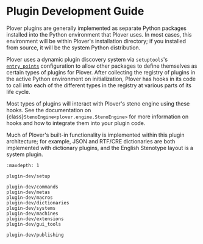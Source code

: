 # Plugin Development Guide

Plover plugins are generally implemented as separate Python packages installed
into the Python environment that Plover uses. In most cases, this environment
will be within Plover's installation directory; if you installed from source,
it will be the system Python distribution.

Plover uses a dynamic plugin discovery system via `setuptools`'s
[`entry_points`](https://setuptools.readthedocs.io/en/latest/setuptools.html#dynamic-discovery-of-services-and-plugins)
configuration to allow other packages to define themselves as
certain types of plugins for Plover. After collecting the registry of plugins
in the active Python environment on initialization, Plover has hooks in its
code to call into each of the different types in the registry at various parts
of its life cycle.

Most types of plugins will interact with Plover's steno engine using these
hooks. See the documentation on {class}`StenoEngine<plover.engine.StenoEngine>`
for more information on hooks and how to integrate them into your plugin code.

Much of Plover's built-in functionality is implemented within this plugin
architecture; for example, JSON and RTF/CRE dictionaries are both implemented
with dictionary plugins, and the English Stenotype layout is a system plugin.

```{toctree}
:maxdepth: 1

plugin-dev/setup

plugin-dev/commands
plugin-dev/metas
plugin-dev/macros
plugin-dev/dictionaries
plugin-dev/systems
plugin-dev/machines
plugin-dev/extensions
plugin-dev/gui_tools

plugin-dev/publishing
```
